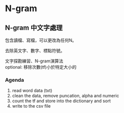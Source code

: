 # N-gram
## N-gram 中文字處理  

包含讀檔、寫檔，可以更改為任何N。   

去除英文字、數字、標點符號。

文字探勘練習、N-gram演算法  
optional: 移除次數(tf)小於特定大小的


### Agenda
1. read word data (txt)
2. clean the data, remove puncation, alpha and numeric
3. count the tf and store into the dictionary and sort
4. write to the csv file
